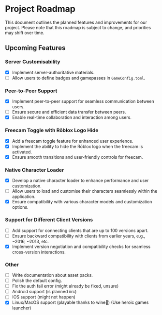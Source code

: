 # Project Roadmap

This document outlines the planned features and improvements for our project. Please note that this roadmap is subject to change, and priorities may shift over time.

## Upcoming Features

### Server Customisability

- [x] Implement server-authoritative materials.
- [ ] Allow users to define badges and gamepasses in `GameConfig.toml`.

### Peer-to-Peer Support

- [x] Implement peer-to-peer support for seamless communication between users.
- [ ] Ensure secure and efficient data transfer between peers.
- [x] Enable real-time collaboration and interaction among users.

### Freecam Toggle with Rōblox Logo Hide

- [x] Add a freecam toggle feature for enhanced user experience.
- [x] Implement the ability to hide the Rōblox logo when the freecam is activated.
- [x] Ensure smooth transitions and user-friendly controls for freecam.

### Native Character Loader

- [x] Develop a native character loader to enhance performance and user customization.
- [ ] Allow users to load and customise their characters seamlessly within the application.
- [x] Ensure compatibility with various character models and customization options.

### Support for Different Client Versions

- [ ] Add support for connecting clients that are up to 100 versions apart.
- [ ] Ensure backward compatibility with clients from earlier years, e.g., ~2016, ~2013, etc.
- [x] Implement version negotiation and compatibility checks for seamless cross-version interactions.

### Other
- [ ] Write documentation about asset packs.
- [ ] Polish the default config.
- [ ] Fix the auth fail error (might already be fixed, unsure)
- [ ] Android support (is planned iirc)
- [ ] IOS support (might not happen)
- [x] Linux/MacOS support (playable thanks to wine🍷) (Use heroic games launcher)
